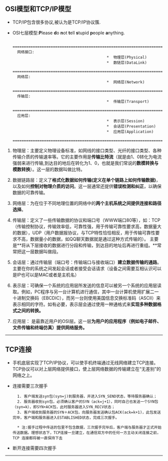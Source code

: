 ## OSI模型和TCP/IP模型
- TCP/IP包含很多协议,被认为是TCP/IP协议簇.
- OSI七层模型:**P**lease **d**o **n**ot **t**ell **s**tupid **p**eople **a**nything.

		===================================================================
		网络接口:
												*  物理层(Physical)
												*  数链层(DataLink)			
		===================================================================
		网络层:
												*  网络层(Network)
		===================================================================
		传输层:
												*  传输层(Transport)
		===================================================================
		应用层:
												*  表示层(Session)
												*  会话层(Presentation)
												*  应用层(Application)
		===================================================================




1. 物理层：主要定义物理设备标准，如网线的接口类型、光纤的接口类型、各种传输介质的传输速率等。它的主要作用是**传输比特流**（就是由1、0转化为电流强弱来进行传输,到达目的地后在转化为1、0，也就是我们常说的**数模转换与模数转换**）。这一层的数据叫做比特。
 　　
2. 数据链路层：定义了**格式化数据如何传输(定义在单个链路上如何传输数据)**，以及如何**控制对物理介质的访问**。这一层通常还提供**错误检测和纠正**，以确保数据的可靠传输。 　

3. 网络层：为在位于不同地理位置的网络中的**两个主机系统之间提供连接和路径选择**。
 　　
4. 传输层：定义了一些传输数据的协议和端口号（WWW端口80等），如：TCP（传输控制协议，传输效率低，可靠性强，用于传输可靠性要求高，数据量大的数据），UDP（用户数据报协议，与TCP特性恰恰相反，用于传输可靠性要求不高，数据量小的数据，如QQ聊天数据就是通过这种方式传输的）。 主要是**将从下层接收的数据进行分段和传输，到达目的地址后再进行重组。**常常把这一层数据叫做段。 
　　
5. 会话层：通过传输层（端口号：传输端口与接收端口）**建立数据传输的通路**。主要在你的系统之间发起会话或者接受会话请求（设备之间需要互相认识可以是IP也可以是MAC或者是主机名） 　　


6. 表示层：可确保一个系统的应用层所发送的信息可以被另一个系统的应用层读取。例如，PC程序与另一台计算机进行通信，其中一台计算机使用扩展二一十进制交换码（EBCDIC），而另一台则使用美国信息交换标准码（ASCII）来表示相同的字符。如有必要，表示层会通过使用一种通格式来**实现多种数据格式之间的转换。** 　
　
7. 应用层： 是最靠近用户的OSI层。这一层**为用户的应用程序（例如电子邮件、文件传输和终端仿真）提供网络服务。**
---

## TCP连接
* 手机底层实现了TCP/IP协议，可以使手机终端通过无线网络建立TCP连接。TCP协议可以对上层网络提供接口，使上层网络数据的传输建立在“无差别”的网络之上。
* 连接需要三次握手

		1. 客户端发送syn包(syn=j)到服务器，并进入SYN_SEND状态，等待服务器确认；
		2. 服务器收到syn包，必须确认客户的SYN（ack=j+1），同时自己也发送一个SYN包（syn=k），即SYN+ACK包，此时服务器进入SYN_RECV状态；
		3. 客户端收到服务器的SYN＋ACK包，向服务器发送确认包ACK(ack=k+1)，此包发送完毕，客户端和服务器进入ESTABLISHED状态，完成三次握手。

		* 注:握手过程中传送的包里不包含数据，三次握手完毕后，客户端与服务器才正式开始传送数据。理想状态下，TCP连接一旦建立，在通信双方中的任何一方主动关闭连接之前，TCP 连接都将被一直保持下去

* 断开连接需要四次握手


---